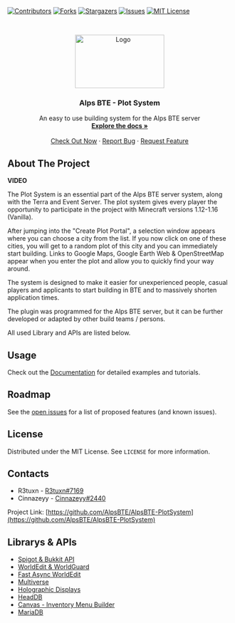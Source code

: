 [![Contributors][contributors-shield]][contributors-url]
[![Forks][forks-shield]][forks-url]
[![Stargazers][stars-shield]][stars-url]
[![Issues][issues-shield]][issues-url]
[![MIT License][license-shield]][license-url]


<!-- PROJECT LOGO -->

<br />

<p align="center">
  <a href="https://github.com/AlpsBTE/AlpsBTE-PlotSystem">
    <img src="https://cdn.discordapp.com/attachments/697504468299808819/762357721676644412/server_icon_transparent_bloom.png" alt="Logo" width="200" height="120">
  </a>

  <h3 align="center">Alps BTE - Plot System</h3>

  <p align="center">
    An easy to use building system for the Alps BTE server
    <br />
    <a href="https://github.com/AlpsBTE/AlpsBTE-PlotSystem/wiki"><strong>Explore the docs »</strong></a>
    <br />
    <br />
    <a href="mc.alps-bte.com">Check Out Now</a>
    ·
    <a href="https://github.com/AlpsBTE/AlpsBTE-PlotSystem/wiki">Report Bug</a>
    ·
    <a href="https://github.com/AlpsBTE/AlpsBTE-PlotSystem/wiki">Request Feature</a>
  </p>
</p>





<!-- ABOUT THE PROJECT -->
## About The Project

**VIDEO**

The Plot System is an essential part of the Alps BTE server system, along with the Terra and Event Server. The plot system gives every player the opportunity to participate in the project with Minecraft versions 1.12-1.16 (Vanilla).

After jumping into the "Create Plot Portal", a selection window appears where you can choose a city from the list. If you now click on one of these cities, you will get to a random plot of this city and you can immediately start building. Links to Google Maps, Google Earth Web & OpenStreetMap appear when you enter the plot and allow you to quickly find your way around.

The system is designed to make it easier for unexperienced people, casual players and applicants to start building in BTE and to massively shorten application times.  

The plugin was programmed for the Alps BTE server, but it can be further developed or adapted by other build teams / persons.

All used Library and APIs are listed below.




<!-- USAGE EXAMPLES -->
## Usage

Check out the [Documentation](https://github.com/AlpsBTE/AlpsBTE-PlotSystem/wiki) for detailed examples and tutorials.



<!-- ROADMAP -->
## Roadmap

See the [open issues](https://github.com/AlpsBTE/AlpsBTE-PlotSystem/issues) for a list of proposed features (and known issues).




<!-- LICENSE -->
## License

Distributed under the MIT License. See `LICENSE` for more information.



<!-- CONTACTS -->
## Contacts

- R3tuxn - [R3tuxn#7169](https://discord.com/invite/vgkspay)
- Cinnazeyy - [Cinnazeyy#2440](https://discord.com/invite/vgkspay)

Project Link: [https://github.com/AlpsBTE/AlpsBTE-PlotSystem](https://github.com/AlpsBTE/AlpsBTE-PlotSystem)



<!-- Librarys & APIs -->
## Librarys & APIs
* [Spigot & Bukkit API](https://hub.spigotmc.org/nexus/content/repositories/snapshots/)
* [WorldEdit & WorldGuard](http://maven.enginehub.org/repo/)
* [Fast Async WorldEdit](http://ci.athion.net/job/FastAsyncWorldEdit/ws/mvn/)
* [Multiverse](http://repo.onarandombox.com/content/repositories/multiverse/)
* [Holographic Displays](https://repo.codemc.io/repository/maven-public/)
* [HeadDB](https://github.com/Arcaniax-Development/HeadDatabase-API)
* [Canvas - Inventory Menu Builder](https://github.com/IPVP-MC/canvas)
* [MariaDB](https://mariadb.com/kb/en/about-mariadb-connector-j/)



<!-- MARKDOWN LINKS & IMAGES -->
<!-- https://www.markdownguide.org/basic-syntax/#reference-style-links -->
[contributors-shield]: https://img.shields.io/github/contributors/AlpsBTE/AlpsBTE-PlotSystem.svg?style=for-the-badge
[contributors-url]: https://github.com/AlpsBTE/AlpsBTE-PlotSystem/graphs/contributors
[forks-shield]: https://img.shields.io/github/forks/AlpsBTE/AlpsBTE-PlotSystem.svg?style=for-the-badge
[forks-url]: https://github.com/AlpsBTE/AlpsBTE-PlotSystem/network/members
[stars-shield]: https://img.shields.io/github/stars/AlpsBTE/AlpsBTE-PlotSystem.svg?style=for-the-badge
[stars-url]: https://github.com/AlpsBTE/AlpsBTE-PlotSystem/stargazers
[issues-shield]: https://img.shields.io/github/license/AlpsBTE/AlpsBTE-PlotSystem.svg?style=for-the-badge
[issues-url]: https://github.com/AlpsBTE/AlpsBTE-PlotSystem/issues
[license-shield]: https://img.shields.io/github/license/AlpsBTE/AlpsBTE-PlotSystem.svg?style=for-the-badge
[license-url]: https://github.com/AlpsBTE/AlpsBTE-PlotSystem/blob/main/LICENSE.txt
